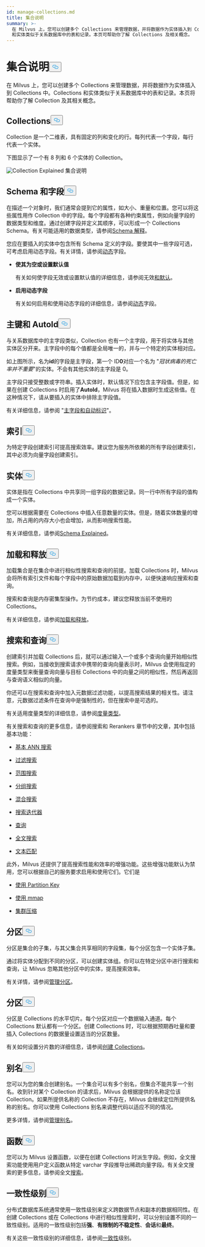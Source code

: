 ```yaml
---
id: manage-collections.md
title: 集合说明
summary: >-
  在 Milvus 上，您可以创建多个 Collections 来管理数据，并将数据作为实体插入到 Collections 中。Collections
  和实体类似于关系数据库中的表和记录。本页可帮助你了解 Collections 及相关概念。
---
```

<h1 id="Collection-Explained" class="common-anchor-header">集合说明<button data-href="#Collection-Explained" class="anchor-icon" translate="no">
      <svg translate="no"
        aria-hidden="true"
        focusable="false"
        height="20"
        version="1.1"
        viewBox="0 0 16 16"
        width="16"
      >
        <path
          fill="#0092E4"
          fill-rule="evenodd"
          d="M4 9h1v1H4c-1.5 0-3-1.69-3-3.5S2.55 3 4 3h4c1.45 0 3 1.69 3 3.5 0 1.41-.91 2.72-2 3.25V8.59c.58-.45 1-1.27 1-2.09C10 5.22 8.98 4 8 4H4c-.98 0-2 1.22-2 2.5S3 9 4 9zm9-3h-1v1h1c1 0 2 1.22 2 2.5S13.98 12 13 12H9c-.98 0-2-1.22-2-2.5 0-.83.42-1.64 1-2.09V6.25c-1.09.53-2 1.84-2 3.25C6 11.31 7.55 13 9 13h4c1.45 0 3-1.69 3-3.5S14.5 6 13 6z"
        ></path>
      </svg>
    </button></h1><p>在 Milvus 上，您可以创建多个 Collections 来管理数据，并将数据作为实体插入到 Collections 中。Collections 和实体类似于关系数据库中的表和记录。本页将帮助你了解 Collection 及其相关概念。</p>
<h2 id="Collection" class="common-anchor-header">Collections<button data-href="#Collection" class="anchor-icon" translate="no">
      <svg translate="no"
        aria-hidden="true"
        focusable="false"
        height="20"
        version="1.1"
        viewBox="0 0 16 16"
        width="16"
      >
        <path
          fill="#0092E4"
          fill-rule="evenodd"
          d="M4 9h1v1H4c-1.5 0-3-1.69-3-3.5S2.55 3 4 3h4c1.45 0 3 1.69 3 3.5 0 1.41-.91 2.72-2 3.25V8.59c.58-.45 1-1.27 1-2.09C10 5.22 8.98 4 8 4H4c-.98 0-2 1.22-2 2.5S3 9 4 9zm9-3h-1v1h1c1 0 2 1.22 2 2.5S13.98 12 13 12H9c-.98 0-2-1.22-2-2.5 0-.83.42-1.64 1-2.09V6.25c-1.09.53-2 1.84-2 3.25C6 11.31 7.55 13 9 13h4c1.45 0 3-1.69 3-3.5S14.5 6 13 6z"
        ></path>
      </svg>
    </button></h2><p>Collection 是一个二维表，具有固定的列和变化的行。每列代表一个字段，每行代表一个实体。</p>
<p>下图显示了一个有 8 列和 6 个实体的 Collection。</p>
<p>
  
   <span class="img-wrapper"> <img translate="no" src="/docs/v2.5.x/assets/collection-explained.png" alt="Collection Explained" class="doc-image" id="collection-explained" />
   </span> <span class="img-wrapper"> <span>集合说明</span> </span></p>
<h2 id="Schema-and-Fields" class="common-anchor-header">Schema 和字段<button data-href="#Schema-and-Fields" class="anchor-icon" translate="no">
      <svg translate="no"
        aria-hidden="true"
        focusable="false"
        height="20"
        version="1.1"
        viewBox="0 0 16 16"
        width="16"
      >
        <path
          fill="#0092E4"
          fill-rule="evenodd"
          d="M4 9h1v1H4c-1.5 0-3-1.69-3-3.5S2.55 3 4 3h4c1.45 0 3 1.69 3 3.5 0 1.41-.91 2.72-2 3.25V8.59c.58-.45 1-1.27 1-2.09C10 5.22 8.98 4 8 4H4c-.98 0-2 1.22-2 2.5S3 9 4 9zm9-3h-1v1h1c1 0 2 1.22 2 2.5S13.98 12 13 12H9c-.98 0-2-1.22-2-2.5 0-.83.42-1.64 1-2.09V6.25c-1.09.53-2 1.84-2 3.25C6 11.31 7.55 13 9 13h4c1.45 0 3-1.69 3-3.5S14.5 6 13 6z"
        ></path>
      </svg>
    </button></h2><p>在描述一个对象时，我们通常会提到它的属性，如大小、重量和位置。您可以将这些属性用作 Collection 中的字段。每个字段都有各种约束属性，例如向量字段的数据类型和维度。通过创建字段并定义其顺序，可以形成一个 Collections Schema。有关可能适用的数据类型，请参阅<a href="/docs/zh/schema.md">Schema 解释</a>。</p>
<p>您应在要插入的实体中包含所有 Schema 定义的字段。要使其中一些字段可选，可考虑启用动态字段。有关详情，请参阅<a href="/docs/zh/enable-dynamic-field.md">动态</a>字段。</p>
<ul>
<li><p><strong>使其为空或设置默认值</strong></p>
<p>有关如何使字段无效或设置默认值的详细信息，请参阅无效<a href="/docs/zh/nullable-and-default.md">和默认</a>。</p></li>
<li><p><strong>启用动态字段</strong></p>
<p>有关如何启用和使用动态字段的详细信息，请参阅<a href="/docs/zh/enable-dynamic-field.md">动态</a>字段。</p></li>
</ul>
<h2 id="Primary-key-and-AutoId" class="common-anchor-header">主键和 AutoId<button data-href="#Primary-key-and-AutoId" class="anchor-icon" translate="no">
      <svg translate="no"
        aria-hidden="true"
        focusable="false"
        height="20"
        version="1.1"
        viewBox="0 0 16 16"
        width="16"
      >
        <path
          fill="#0092E4"
          fill-rule="evenodd"
          d="M4 9h1v1H4c-1.5 0-3-1.69-3-3.5S2.55 3 4 3h4c1.45 0 3 1.69 3 3.5 0 1.41-.91 2.72-2 3.25V8.59c.58-.45 1-1.27 1-2.09C10 5.22 8.98 4 8 4H4c-.98 0-2 1.22-2 2.5S3 9 4 9zm9-3h-1v1h1c1 0 2 1.22 2 2.5S13.98 12 13 12H9c-.98 0-2-1.22-2-2.5 0-.83.42-1.64 1-2.09V6.25c-1.09.53-2 1.84-2 3.25C6 11.31 7.55 13 9 13h4c1.45 0 3-1.69 3-3.5S14.5 6 13 6z"
        ></path>
      </svg>
    </button></h2><p>与关系数据库中的主字段类似，Collection 也有一个主字段，用于将实体与其他实体区分开来。主字段中的每个值都是全局唯一的，并与一个特定的实体相对应。</p>
<p>如上图所示，名为<strong>id</strong>的字段是主字段，第一个 ID<strong>0</strong>对应一个名为 "<em>冠状病毒的死亡率并不重要</em>"的实体。不会有其他实体的主字段是 0。</p>
<p>主字段只接受整数或字符串。插入实体时，默认情况下应包含主字段值。但是，如果在创建 Collections 时启用了<strong>AutoId</strong>，Milvus 将在插入数据时生成这些值。在这种情况下，请从要插入的实体中排除主字段值。</p>
<p>有关详细信息，请参阅 "<a href="/docs/zh/primary-field.md">主字段和自动标识</a>"。</p>
<h2 id="Index" class="common-anchor-header">索引<button data-href="#Index" class="anchor-icon" translate="no">
      <svg translate="no"
        aria-hidden="true"
        focusable="false"
        height="20"
        version="1.1"
        viewBox="0 0 16 16"
        width="16"
      >
        <path
          fill="#0092E4"
          fill-rule="evenodd"
          d="M4 9h1v1H4c-1.5 0-3-1.69-3-3.5S2.55 3 4 3h4c1.45 0 3 1.69 3 3.5 0 1.41-.91 2.72-2 3.25V8.59c.58-.45 1-1.27 1-2.09C10 5.22 8.98 4 8 4H4c-.98 0-2 1.22-2 2.5S3 9 4 9zm9-3h-1v1h1c1 0 2 1.22 2 2.5S13.98 12 13 12H9c-.98 0-2-1.22-2-2.5 0-.83.42-1.64 1-2.09V6.25c-1.09.53-2 1.84-2 3.25C6 11.31 7.55 13 9 13h4c1.45 0 3-1.69 3-3.5S14.5 6 13 6z"
        ></path>
      </svg>
    </button></h2><p>为特定字段创建索引可提高搜索效率。建议您为服务所依赖的所有字段创建索引，其中必须为向量字段创建索引。</p>
<h2 id="Entity" class="common-anchor-header">实体<button data-href="#Entity" class="anchor-icon" translate="no">
      <svg translate="no"
        aria-hidden="true"
        focusable="false"
        height="20"
        version="1.1"
        viewBox="0 0 16 16"
        width="16"
      >
        <path
          fill="#0092E4"
          fill-rule="evenodd"
          d="M4 9h1v1H4c-1.5 0-3-1.69-3-3.5S2.55 3 4 3h4c1.45 0 3 1.69 3 3.5 0 1.41-.91 2.72-2 3.25V8.59c.58-.45 1-1.27 1-2.09C10 5.22 8.98 4 8 4H4c-.98 0-2 1.22-2 2.5S3 9 4 9zm9-3h-1v1h1c1 0 2 1.22 2 2.5S13.98 12 13 12H9c-.98 0-2-1.22-2-2.5 0-.83.42-1.64 1-2.09V6.25c-1.09.53-2 1.84-2 3.25C6 11.31 7.55 13 9 13h4c1.45 0 3-1.69 3-3.5S14.5 6 13 6z"
        ></path>
      </svg>
    </button></h2><p>实体是指在 Collections 中共享同一组字段的数据记录。同一行中所有字段的值构成一个实体。</p>
<p>您可以根据需要在 Collections 中插入任意数量的实体。但是，随着实体数量的增加，所占用的内存大小也会增加，从而影响搜索性能。</p>
<p>有关详细信息，请参阅<a href="/docs/zh/schema.md">Schema Explained</a>。</p>
<h2 id="Load-and-Release" class="common-anchor-header">加载和释放<button data-href="#Load-and-Release" class="anchor-icon" translate="no">
      <svg translate="no"
        aria-hidden="true"
        focusable="false"
        height="20"
        version="1.1"
        viewBox="0 0 16 16"
        width="16"
      >
        <path
          fill="#0092E4"
          fill-rule="evenodd"
          d="M4 9h1v1H4c-1.5 0-3-1.69-3-3.5S2.55 3 4 3h4c1.45 0 3 1.69 3 3.5 0 1.41-.91 2.72-2 3.25V8.59c.58-.45 1-1.27 1-2.09C10 5.22 8.98 4 8 4H4c-.98 0-2 1.22-2 2.5S3 9 4 9zm9-3h-1v1h1c1 0 2 1.22 2 2.5S13.98 12 13 12H9c-.98 0-2-1.22-2-2.5 0-.83.42-1.64 1-2.09V6.25c-1.09.53-2 1.84-2 3.25C6 11.31 7.55 13 9 13h4c1.45 0 3-1.69 3-3.5S14.5 6 13 6z"
        ></path>
      </svg>
    </button></h2><p>加载集合是在集合中进行相似性搜索和查询的前提。加载 Collections 时，Milvus 会将所有索引文件和每个字段中的原始数据加载到内存中，以便快速响应搜索和查询。</p>
<p>搜索和查询是内存密集型操作。为节约成本，建议您释放当前不使用的 Collections。</p>
<p>有关详细信息，请参阅<a href="/docs/zh/load-and-release.md">加载和释放</a>。</p>
<h2 id="Search-and-Query" class="common-anchor-header">搜索和查询<button data-href="#Search-and-Query" class="anchor-icon" translate="no">
      <svg translate="no"
        aria-hidden="true"
        focusable="false"
        height="20"
        version="1.1"
        viewBox="0 0 16 16"
        width="16"
      >
        <path
          fill="#0092E4"
          fill-rule="evenodd"
          d="M4 9h1v1H4c-1.5 0-3-1.69-3-3.5S2.55 3 4 3h4c1.45 0 3 1.69 3 3.5 0 1.41-.91 2.72-2 3.25V8.59c.58-.45 1-1.27 1-2.09C10 5.22 8.98 4 8 4H4c-.98 0-2 1.22-2 2.5S3 9 4 9zm9-3h-1v1h1c1 0 2 1.22 2 2.5S13.98 12 13 12H9c-.98 0-2-1.22-2-2.5 0-.83.42-1.64 1-2.09V6.25c-1.09.53-2 1.84-2 3.25C6 11.31 7.55 13 9 13h4c1.45 0 3-1.69 3-3.5S14.5 6 13 6z"
        ></path>
      </svg>
    </button></h2><p>创建索引并加载 Collections 后，就可以通过输入一个或多个查询向量开始相似性搜索。例如，当接收到搜索请求中携带的查询向量表示时，Milvus 会使用指定的度量类型来衡量查询向量与目标 Collections 中的向量之间的相似性，然后再返回与查询语义相似的向量。</p>
<p>你还可以在搜索和查询中加入元数据过滤功能，以提高搜索结果的相关性。请注意，元数据过滤条件在查询中是强制性的，但在搜索中是可选的。</p>
<p>有关适用度量类型的详细信息，请参阅<a href="/docs/zh/metric.md">度量类型</a>。</p>
<p>有关搜索和查询的更多信息，请参阅搜索和 Rerankers 章节中的文章，其中包括基本功能：</p>
<ul>
<li><p><a href="/docs/zh/single-vector-search.md">基本 ANN 搜索</a></p></li>
<li><p><a href="/docs/zh/filtered-search.md">过滤搜索</a></p></li>
<li><p><a href="/docs/zh/range-search.md">范围搜索</a></p></li>
<li><p><a href="/docs/zh/grouping-search.md">分组搜索</a></p></li>
<li><p><a href="/docs/zh/multi-vector-search.md">混合搜索</a></p></li>
<li><p><a href="/docs/zh/with-iterators.md">搜索迭代器</a></p></li>
<li><p><a href="/docs/zh/get-and-scalar-query.md">查询</a></p></li>
<li><p><a href="/docs/zh/full-text-search.md">全文搜索</a></p></li>
<li><p><a href="/docs/zh/keyword-match.md">文本匹配</a></p></li>
</ul>
<p>此外，Milvus 还提供了提高搜索性能和效率的增强功能。这些增强功能默认为禁用，您可以根据自己的服务要求启用和使用它们。它们是</p>
<ul>
<li><p><a href="/docs/zh/use-partition-key.md">使用 Partition Key</a></p></li>
<li><p><a href="/docs/zh/mmap.md">使用 mmap</a></p></li>
<li><p><a href="/docs/zh/clustering-compaction.md">集群压缩</a></p></li>
</ul>
<h2 id="Partition" class="common-anchor-header">分区<button data-href="#Partition" class="anchor-icon" translate="no">
      <svg translate="no"
        aria-hidden="true"
        focusable="false"
        height="20"
        version="1.1"
        viewBox="0 0 16 16"
        width="16"
      >
        <path
          fill="#0092E4"
          fill-rule="evenodd"
          d="M4 9h1v1H4c-1.5 0-3-1.69-3-3.5S2.55 3 4 3h4c1.45 0 3 1.69 3 3.5 0 1.41-.91 2.72-2 3.25V8.59c.58-.45 1-1.27 1-2.09C10 5.22 8.98 4 8 4H4c-.98 0-2 1.22-2 2.5S3 9 4 9zm9-3h-1v1h1c1 0 2 1.22 2 2.5S13.98 12 13 12H9c-.98 0-2-1.22-2-2.5 0-.83.42-1.64 1-2.09V6.25c-1.09.53-2 1.84-2 3.25C6 11.31 7.55 13 9 13h4c1.45 0 3-1.69 3-3.5S14.5 6 13 6z"
        ></path>
      </svg>
    </button></h2><p>分区是集合的子集，与其父集合共享相同的字段集，每个分区包含一个实体子集。</p>
<p>通过将实体分配到不同的分区，可以创建实体组。你可以在特定分区中进行搜索和查询，让 Milvus 忽略其他分区中的实体，提高搜索效率。</p>
<p>有关详情，请参阅<a href="/docs/zh/manage-partitions.md">管理分区</a>。</p>
<h2 id="Shard" class="common-anchor-header">分区<button data-href="#Shard" class="anchor-icon" translate="no">
      <svg translate="no"
        aria-hidden="true"
        focusable="false"
        height="20"
        version="1.1"
        viewBox="0 0 16 16"
        width="16"
      >
        <path
          fill="#0092E4"
          fill-rule="evenodd"
          d="M4 9h1v1H4c-1.5 0-3-1.69-3-3.5S2.55 3 4 3h4c1.45 0 3 1.69 3 3.5 0 1.41-.91 2.72-2 3.25V8.59c.58-.45 1-1.27 1-2.09C10 5.22 8.98 4 8 4H4c-.98 0-2 1.22-2 2.5S3 9 4 9zm9-3h-1v1h1c1 0 2 1.22 2 2.5S13.98 12 13 12H9c-.98 0-2-1.22-2-2.5 0-.83.42-1.64 1-2.09V6.25c-1.09.53-2 1.84-2 3.25C6 11.31 7.55 13 9 13h4c1.45 0 3-1.69 3-3.5S14.5 6 13 6z"
        ></path>
      </svg>
    </button></h2><p>分区是 Collections 的水平切片。每个分区对应一个数据输入通道。每个 Collections 默认都有一个分区。创建 Collections 时，可以根据预期吞吐量和要插入 Collections 的数据量设置适当的分区数量。</p>
<p>有关如何设置分片数的详细信息，请参阅<a href="/docs/zh/create-collection.md">创建 Collections</a>。</p>
<h2 id="Alias" class="common-anchor-header">别名<button data-href="#Alias" class="anchor-icon" translate="no">
      <svg translate="no"
        aria-hidden="true"
        focusable="false"
        height="20"
        version="1.1"
        viewBox="0 0 16 16"
        width="16"
      >
        <path
          fill="#0092E4"
          fill-rule="evenodd"
          d="M4 9h1v1H4c-1.5 0-3-1.69-3-3.5S2.55 3 4 3h4c1.45 0 3 1.69 3 3.5 0 1.41-.91 2.72-2 3.25V8.59c.58-.45 1-1.27 1-2.09C10 5.22 8.98 4 8 4H4c-.98 0-2 1.22-2 2.5S3 9 4 9zm9-3h-1v1h1c1 0 2 1.22 2 2.5S13.98 12 13 12H9c-.98 0-2-1.22-2-2.5 0-.83.42-1.64 1-2.09V6.25c-1.09.53-2 1.84-2 3.25C6 11.31 7.55 13 9 13h4c1.45 0 3-1.69 3-3.5S14.5 6 13 6z"
        ></path>
      </svg>
    </button></h2><p>您可以为您的集合创建别名。一个集合可以有多个别名，但集合不能共享一个别名。收到针对某个 Collection 的请求后，Milvus 会根据提供的名称定位该 Collection。如果所提供名称的 Collection 不存在，Milvus 会继续定位所提供名称的别名。你可以使用 Collections 别名来调整代码以适应不同的情况。</p>
<p>更多详情，请参阅<a href="/docs/zh/manage-aliases.md">管理别名</a>。</p>
<h2 id="Function" class="common-anchor-header">函数<button data-href="#Function" class="anchor-icon" translate="no">
      <svg translate="no"
        aria-hidden="true"
        focusable="false"
        height="20"
        version="1.1"
        viewBox="0 0 16 16"
        width="16"
      >
        <path
          fill="#0092E4"
          fill-rule="evenodd"
          d="M4 9h1v1H4c-1.5 0-3-1.69-3-3.5S2.55 3 4 3h4c1.45 0 3 1.69 3 3.5 0 1.41-.91 2.72-2 3.25V8.59c.58-.45 1-1.27 1-2.09C10 5.22 8.98 4 8 4H4c-.98 0-2 1.22-2 2.5S3 9 4 9zm9-3h-1v1h1c1 0 2 1.22 2 2.5S13.98 12 13 12H9c-.98 0-2-1.22-2-2.5 0-.83.42-1.64 1-2.09V6.25c-1.09.53-2 1.84-2 3.25C6 11.31 7.55 13 9 13h4c1.45 0 3-1.69 3-3.5S14.5 6 13 6z"
        ></path>
      </svg>
    </button></h2><p>您可以为 Milvus 设置函数，以便在创建 Collections 时派生字段。例如，全文搜索功能使用用户定义函数从特定 varchar 字段推导出稀疏向量字段。有关全文搜索的更多信息，请参阅全文<a href="/docs/zh/full-text-search.md">搜索</a>。</p>
<h2 id="Consistency-Level" class="common-anchor-header">一致性级别<button data-href="#Consistency-Level" class="anchor-icon" translate="no">
      <svg translate="no"
        aria-hidden="true"
        focusable="false"
        height="20"
        version="1.1"
        viewBox="0 0 16 16"
        width="16"
      >
        <path
          fill="#0092E4"
          fill-rule="evenodd"
          d="M4 9h1v1H4c-1.5 0-3-1.69-3-3.5S2.55 3 4 3h4c1.45 0 3 1.69 3 3.5 0 1.41-.91 2.72-2 3.25V8.59c.58-.45 1-1.27 1-2.09C10 5.22 8.98 4 8 4H4c-.98 0-2 1.22-2 2.5S3 9 4 9zm9-3h-1v1h1c1 0 2 1.22 2 2.5S13.98 12 13 12H9c-.98 0-2-1.22-2-2.5 0-.83.42-1.64 1-2.09V6.25c-1.09.53-2 1.84-2 3.25C6 11.31 7.55 13 9 13h4c1.45 0 3-1.69 3-3.5S14.5 6 13 6z"
        ></path>
      </svg>
    </button></h2><p>分布式数据库系统通常使用一致性级别来定义跨数据节点和副本的数据相同性。在创建 Collections 或在 Collections 中进行相似性搜索时，可以分别设置不同的一致性级别。适用的一致性级别包括<strong>强</strong>、<strong>有限制的不稳定性</strong>、<strong>会话</strong>和<strong>最终</strong>。</p>
<p>有关这些一致性级别的详细信息，请参阅<a href="/docs/zh/tune_consistency.md">一致性</a>级别。</p>
